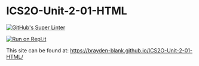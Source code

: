 # ICS2O-Unit-2-01-HTML

[![GitHub's Super Linter](https://github.com/Brayden-Blank/ICS2O-Unit-2-01-HTML/actions/workflows/main.yml/badge.svg)](https://github.com/Brayden-Blank/ICS2O-Unit-2-01-HTML/actions/workflows/main.yml)

[![Run on Repl.it](https://repl.it/badge/github/<Brayden-Blank>/<ICS2O-Unit-2-01-HTML>)](https://repl.it/github/<Brayden-Blank>/<ICS2O-Unit-2-01-HTML>)

This site can be found at: https://brayden-blank.github.io/ICS2O-Unit-2-01-HTML/
